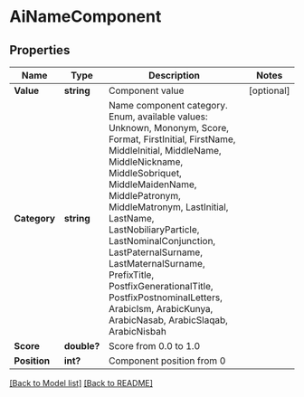 # AiNameComponent
## Properties
Name | Type | Description | Notes
------------ | ------------- | ------------- | -------------
**Value** | **string** | Component value              | [optional] 
**Category** | **string** | Name component category. Enum, available values: Unknown, Mononym, Score, Format, FirstInitial, FirstName, MiddleInitial, MiddleName, MiddleNickname, MiddleSobriquet, MiddleMaidenName, MiddlePatronym, MiddleMatronym, LastInitial, LastName, LastNobiliaryParticle, LastNominalConjunction, LastPaternalSurname, LastMaternalSurname, PrefixTitle, PostfixGenerationalTitle, PostfixPostnominalLetters, ArabicIsm, ArabicKunya, ArabicNasab, ArabicSlaqab, ArabicNisbah | 
**Score** | **double?** | Score from 0.0 to 1.0              | 
**Position** | **int?** | Component position from 0              | 


[[Back to Model list]](Models.md) [[Back to README]](README.md)

